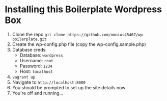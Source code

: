 Installing this Boilerplate Wordpress Box
=========================================

1. Clone the repo `git clone https://github.com/omnius45467/wp-boilerplate.git`
2. Create the wp-config.php file (copy the wp-config.sample.php)
3. Database creds:
    * Database: `wordpress`
    * Username: `root`
    * Password: `1234`
    * Host: `localhost`
4. `vagrant up`
5. Navigate to `http://localhost:8080`
6. You should be prompted to set up the site details now
7. You're off and running... 
    
